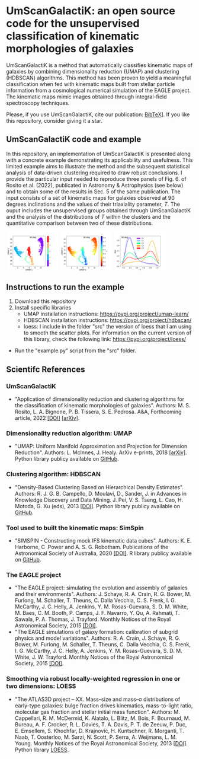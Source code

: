 # UmScanGalactiK: an open source code for the unsupervised classification of kinematic morphologies of galaxies

UmScanGalactiK is a method that automatically classifies kinematic maps of galaxies by combining dimensionality reduction (UMAP) and clustering (HDBSCAN) algorithms. This method has been proven to yield a meaningful classification when fed with kinematic maps built from stellar particle information from a cosmological numerical simulation of the EAGLE project. The kinematic maps mimic images obtained through integral-field spectroscopy techniques.

Please, if you use UmScanGalactiK, cite our publication: [BibTeX](https://ui.adsabs.harvard.edu/abs/2022arXiv221203999R/exportcitation)]. If you like this repository, consider giving it a star.

## UmScanGalactiK code and example

In this repository, an implementation of UmScanGalactiK is presented along with a concrete example demonstrating its applicability and usefulness. This limited example aims to illustrate the method and the subsequent statistical analysis of data-driven clustering required to draw robust conclusions. I provide the particular input needed to reproduce three panels of Fig. 6. of Rosito et al. (2022), publicated in Astronomy & Astrophysics (see below) and to obtain some of the results in Sec. 5 of the same publication. The input consists of a set of kinematic maps for galaxies observed at 90 degrees inclinations and the values of their triaxiality parameter, $T$. The ouput includes the unsupervised groups obtained through UmScanGalactiK and the analysis of the distributions of $T$ within the clusters and the quantitative comparison between two of these distributions.

<img src = "example/UmScanGalactiK_i90_clusters.png" width = 28% height = 28%> <img src = "example/UmScanGalactiK_i90_T.png" width = 28% height = 28%> <img src = "example/PDFs_i90_T.png" width = 28% height = 28%>

## Instructions to run the example

1. Download this repository
2. Install specific libraries
    - UMAP installation instructions: https://pypi.org/project/umap-learn/
    - HDBSCAN installation instructions: https://pypi.org/project/hdbscan/
    - loess: I include in the folder "src" the version of loess that I am using to smooth the scatter plots. For information on the current version of this library, check the following link: https://pypi.org/project/loess/
- Run the "example.py" script from the "src" folder.

##  Scientifc References

### UmScanGalactiK

- "Application of dimensionality reduction and clustering algorithms for the classification of kinematic morphologies of galaxies". Authors: M. S. Rosito, L. A. Bignone, P. B. Tissera, S. E. Pedrosa. A&A, Forthcoming article, 2022 [[DOI]](https://www.aanda.org/component/article?access=doi&doi=10.1051/0004-6361/202244707) [[arXiv]](https://arxiv.org/abs/2212.03999).

### Dimensionality reduction algorithm: UMAP

- "UMAP: Uniform Manifold Approximation and Projection for Dimension Reduction". Authors: L. McInnes, J. Healy. ArXiv e-prints, 2018 [[arXiv]](https://arxiv.org/abs/1802.03426). Python library publicy available on [GitHub](https://github.com/lmcinnes/umap).

### Clustering algorithm: HDBSCAN

- "Density-Based Clustering Based on Hierarchical Density Estimates". Authors: R. J. G. B. Campello, D. Moulavi, D., Sander, J. in Advances in Knowledge Discovery and Data Mining. J. Pei, V. S. Tseng, L. Cao, H. Motoda, G. Xu (eds), 2013 [[DOI]](https://link.springer.com/chapter/10.1007/978-3-642-37456-2_14). Python library publicy available on [GitHub](https://github.com/scikit-learn-contrib/hdbscan).

### Tool used to built the kinematic maps: SimSpin

- "SIMSPIN - Constructing mock IFS kinematic data cubes". Authors: K. E. Harborne, C .Power and A. S. G. Robotham. Publications of the Astronomical Society of Australia, 2020 [[DOI]](https://www.cambridge.org/core/journals/publications-of-the-astronomical-society-of-australia/article/simspinconstructing-mock-ifs-kinematic-data-cubes/BA50F93F6F487ECE9E50773ECF0CB3F1). R library publicy available on [GitHub](https://github.com/kateharborne/SimSpin).

### The EAGLE project

- "The EAGLE project: simulating the evolution and assembly of galaxies and their environments". Authors: J. Schaye, R. A. Crain, R. G. Bower, M. Furlong, M. Schaller, T. Theuns, C. Dalla Vecchia, C. S. Frenk, I. G. McCarthy, J. C. Helly, A. Jenkins, Y. M. Rosas-Guevara, S. D. M. White, M. Baes, C. M. Booth, P. Camps, J. F. Navarro, Y. Qu, A. Rahmati, T. Sawala, P. A. Thomas, J. Trayford. Monthly Notices of the Royal Astronomical Society, 2015 [[DOI]](https://academic.oup.com/mnras/article/446/1/521/1316115).
- "The EAGLE simulations of galaxy formation: calibration of subgrid physics and model variations". Authors: R. A. Crain, J. Schaye, R. G. Bower, M. Furlong, M. Schaller, T. Theuns, C. Dalla Vecchia, C. S. Frenk, I. G. McCarthy, J. C. Helly, A. Jenkins, Y. M. Rosas-Guevara, S. D. M. White, J. W. Trayford. Monthly Notices of the Royal Astronomical Society, 2015 [[DOI]](https://academic.oup.com/mnras/article/450/2/1937/984366).

### Smoothing via robust locally-weighted regression in one or two dimensions: LOESS

- "The ATLAS3D project – XX. Mass–size and mass–σ distributions of early-type galaxies: bulge fraction drives kinematics, mass-to-light ratio, molecular gas fraction and stellar initial mass function". Authors: M. Cappellari, R. M. McDermid, K. Alatalo, L. Blitz, M. Bois, F. Bournaud, M. Bureau, A. F. Crocker, R. L. Davies, T. A. Davis, P. T. de Zeeuw, P. Duc, E. Emsellem, S. Khochfar, D. Krajnović, H. Kuntschner, R. Morganti, T. Naab, T. Oosterloo, M. Sarzi, N. Scott, P. Serra, A. Weijmans, L. M. Young. Monthly Notices of the Royal Astronomical Society, 2013 [[DOI]](https://academic.oup.com/mnras/article/432/3/1862/1750208?login=false). Python library [LOESS](https://pypi.org/project/loess/). 
